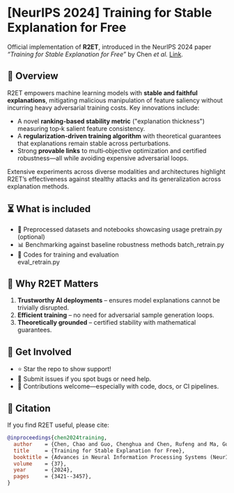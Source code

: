 # [NeurIPS 2024] Training for Stable Explanation for Free

Official implementation of **R2ET**, introduced in the NeurIPS 2024 paper _“Training for Stable Explanation for Free”_ by Chen _et al._  [Link](https://proceedings.neurips.cc/paper_files/paper/2024/hash/0626822954674a06ccd9c234e3f0d572-Abstract-Conference.html).

## 📘 Overview

R2ET empowers machine learning models with **stable and faithful explanations**, mitigating malicious manipulation of feature saliency without incurring heavy adversarial training costs. Key innovations include:

- A novel **ranking-based stability metric** ("explanation thickness") measuring top‑k salient feature consistency. 
- A **regularization-driven training algorithm** with theoretical guarantees that explanations remain stable across perturbations. 
- Strong **provable links** to multi‑objective optimization and certified robustness—all while avoiding expensive adversarial loops. 

Extensive experiments across diverse modalities and architectures highlight R2ET’s effectiveness against stealthy attacks and its generalization across explanation methods. 



## ⏳ What is included

- 🧪 Preprocessed datasets and notebooks showcasing usage
  pretrain.py (optional)
- 📊 Benchmarking against baseline robustness methods
  batch_retrain.py
- 📂 Codes for training and evaluation  
  eval_retrain.py



## 🎯 Why R2ET Matters

1. **Trustworthy AI deployments** – ensures model explanations cannot be trivially disrupted.  
2. **Efficient training** – no need for adversarial sample generation loops.  
3. **Theoretically grounded** – certified stability with mathematical guarantees.



## 🧩 Get Involved

- ⭐ Star the repo to show support!
- 🐞 Submit issues if you spot bugs or need help.
- 🤝 Contributions welcome—especially with code, docs, or CI pipelines.



## 📄 Citation

If you find R2ET useful, please cite:

```bibtex
@inproceedings{chen2024training,
  author    = {Chen, Chao and Guo, Chenghua and Chen, Rufeng and Ma, Guixiang and Zeng, Ming and Liao, Xiangwen and Zhang, Xi and Xie, Sihong},
  title     = {Training for Stable Explanation for Free},
  booktitle = {Advances in Neural Information Processing Systems (NeurIPS)},
  volume    = {37},
  year      = {2024},
  pages     = {3421--3457},
}
